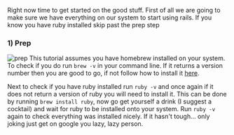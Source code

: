 Right now time to get started on the good stuff. First of all we are going to make sure we have everything on our system to start using rails. If you know you have ruby installed skip past the prep step

### 1) Prep
![prep
](https://media.giphy.com/media/J9Sj8clG3CUFO/giphy.gif)
This tutorial assumes you have homebrew installed on your system. To check if you do run `brew -v` in your command line. If it returns a version number then you are good to go, if not follow how to install it [here](http://brew.sh/).

Next to check if you have ruby installed run `ruby -v` and once again if it does not return a version of ruby you will need to install it. This can be done by running `brew install ruby`, now go get yourself a drink (I suggest a cocktail) and wait for ruby to be installed onto your system. Run `ruby -v` again to check everything was installed nicely. If it hasn't tough... only joking just get on google you lazy, lazy person.
